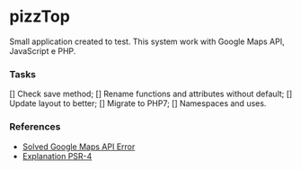 # pizzTop
Small application created to test.
This system work with Google Maps API, JavaScript e PHP.

### Tasks
[] Check save method;
[] Rename functions and attributes without default;
[] Update layout to better;
[] Migrate to PHP7;
[] Namespaces and uses.


### References
- [Solved Google Maps API Error](https://www.latecnosfera.com/2016/06/google-maps-api-error-missing-keymap-error-solved.html)
- [Explanation PSR-4](http://www.php-fig.org/psr/psr-4/)
